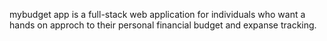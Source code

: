 mybudget app is a full-stack web application for individuals who want a hands on approch to their personal financial budget and expanse tracking.
